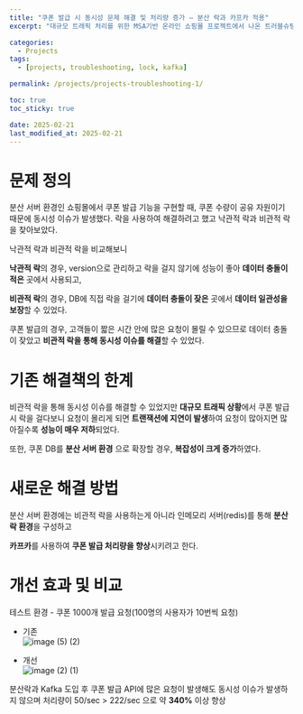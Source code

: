 ```yaml
---
title: "쿠폰 발급 시 동시성 문제 해결 및 처리량 증가 – 분산 락과 카프카 적용"
excerpt: "대규모 트래픽 처리를 위한 MSA기반 온라인 쇼핑몰 프로젝트에서 나온 트러블슈팅을 정리한 글입니다."

categories:
  - Projects
tags:
  - [projects, troubleshooting, lock, kafka]

permalink: /projects/projects-troubleshooting-1/

toc: true
toc_sticky: true

date: 2025-02-21
last_modified_at: 2025-02-21
---
```


# 문제 정의

분산 서버 환경인 쇼핑몰에서 쿠폰 발급 기능을 구현할 때, 쿠폰 수량이 공유 자원이기 때문에 동시성 이슈가 발생했다. 락을 사용하여 해결하려고 했고 낙관적 락과 비관적 락을 찾아보았다.

낙관적 락과 비관적 락을 비교해보니

**낙관적 락**의 경우, version으로 관리하고 락을 걸지 않기에 성능이 좋아 **데이터 충돌이 적은** 곳에서 사용되고,

**비관적 락**의 경우, DB에 직접 락을 걸기에 **데이터 충돌이 잦은** 곳에서 **데이터 일관성을 보장**할 수 있었다.

쿠폰 발급의 경우, 고객들이 짧은 시간 안에 많은 요청이 몰릴 수 있으므로 데이터 충돌이 잦았고 **비관적 락을 통해 동시성 이슈를 해결**할 수 있었다.

# 기존 해결책의 한계

비관적 락을 통해 동시성 이슈를 해결할 수 있었지만 **대규모 트래픽 상황**에서 쿠폰 발급 시 락을 걸다보니 요청이 몰리게 되면 **트랜잭션에 지연이 발생**하여 요청이 많아지면 많아질수록 **성능이 매우 저하**되었다.

또한, 쿠폰 DB를 **분산 서버 환경** 으로 확장할 경우, **복잡성이 크게 증가**하였다.

# 새로운 해결 방법

분산 서버 환경에는 비관적 락을 사용하는게 아니라 인메모리 서버(redis)를 통해 **분산 락 환경**을 구성하고

**카프카**를 사용하여 **쿠폰 발급 처리량을 향상**시키려고 한다.

# 개선 효과 및 비교

테스트 환경 - 쿠폰 1000개 발급 요청(100명의 사용자가 10번씩 요청)

- 기존  
![image (5) (2)](https://github.com/user-attachments/assets/04a4c8ed-5baa-4f0a-a23e-3cbda6d7a31b)

- 개선   
![image (2) (1)](https://github.com/user-attachments/assets/7fc8b240-942e-4480-ac63-74d58233672c)


분산락과 Kafka 도입 후 쿠폰 발급 API에 많은 요청이 발생해도 동시성 이슈가 발생하지 않으며
처리량이 50/sec > 222/sec 으로 약 **340%** 이상 향상
